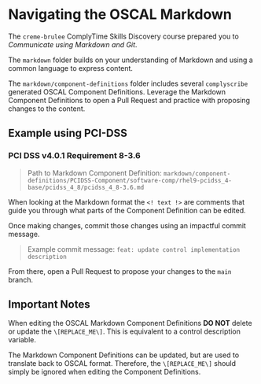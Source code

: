 # Navigating the OSCAL Markdown

The `creme-brulee` ComplyTime Skills Discovery course prepared you to _Communicate using Markdown and Git_.

The `markdown` folder builds on your understanding of Markdown and using a common language to express content.

The `markdown/component-definitions` folder includes several `complyscribe` generated OSCAL Component Definitions. Leverage the Markdown Component Definitions to open a Pull Request and practice with proposing changes to the content.

## Example using PCI-DSS

### PCI DSS v4.0.1 Requirement 8-3.6

> Path to Markdown Component Definition: `markdown/component-definitions/PCIDSS-Component/software-comp/rhel9-pcidss_4-base/pcidss_4_8/pcidss_4_8-3.6.md`

When looking at the Markdown format the `<! text !>` are comments that guide you through what parts of the Component Definition can be edited.

Once making changes, commit those changes using an impactful commit message.

> Example commit message: `feat: update control implementation description`

From there, open a Pull Request to propose your changes to the `main` branch.

## Important Notes

When editing the OSCAL Markdown Component Definitions **DO NOT** delete or update the `\[REPLACE_ME\]`. This is equivalent to a control description variable. 

The Markdown Component Definitions can be updated, but are used to translate back to OSCAL format. Therefore, the `\[REPLACE_ME\]` should simply be ignored when editing the Component Definitions. 
